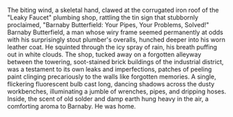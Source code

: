 The biting wind, a skeletal hand, clawed at the corrugated iron roof of the "Leaky Faucet" plumbing shop, rattling the tin sign that stubbornly proclaimed, "Barnaby Butterfield: Your Pipes, Your Problems, Solved!"  Barnaby Butterfield, a man whose wiry frame seemed permanently at odds with his surprisingly stout plumber's overalls, hunched deeper into his worn leather coat.  He squinted through the icy spray of rain, his breath puffing out in white clouds.  The shop, tucked away on a forgotten alleyway between the towering, soot-stained brick buildings of the industrial district, was a testament to its own leaks and imperfections, patches of peeling paint clinging precariously to the walls like forgotten memories.  A single, flickering fluorescent bulb cast long, dancing shadows across the dusty workbenches, illuminating a jumble of wrenches, pipes, and dripping hoses. Inside, the scent of old solder and damp earth hung heavy in the air, a comforting aroma to Barnaby.  He was home.
